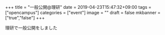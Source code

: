 +++
title =  "一般公開@理研"
date = 2019-04-23T15:47:32+09:00
tags = ["opencampus"]
categories = ["event"]
image = ""
draft = false
mkbanner = ["true","false"]
+++

理研で一般公開をしました
